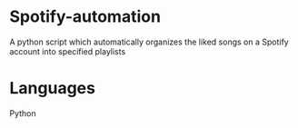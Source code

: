# Spotify-automation
A python script which automatically organizes the liked songs on a Spotify account into specified playlists

# Languages
Python
